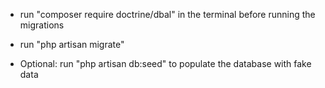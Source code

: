 - run "composer require doctrine/dbal" in the terminal before running the migrations

- run "php artisan migrate"

- Optional: run "php artisan db:seed" to populate the database with fake data



